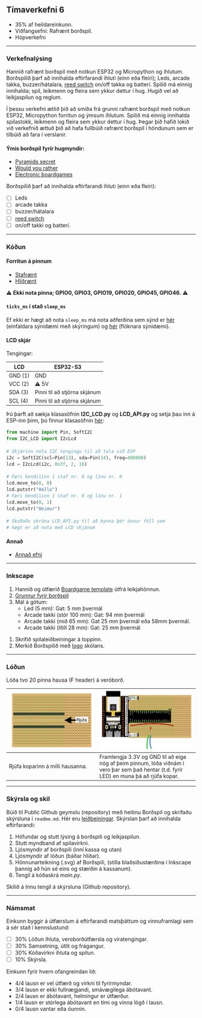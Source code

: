 ## Tímaverkefni 6
- 35% af heildareinkunn.
- Viðfangsefni: Rafrænt borðspil.
- Hópverkefni 
  
---

### Verkefnalýsing

Hannið rafrænt borðspil með notkun ESP32 og Micropython og íhlutum. Borðspilið þarf að innihalda eftirfarandi íhluti (einn eða fleiri); Leds, arcade takka, buzzer/hátalara, [reed switch](https://lastminuteengineers.com/reed-switch-arduino-tutorial/) on/off takka og batterí. Spilið má einnig innihalda; spil, leikmenn og fleira sem ykkur dettur í hug. Hugið vel að leikjaspilun og reglum.

Í þessu verkefni ætlið þið að smíða frá grunni rafrænt borðspil með notkun ESP32, Micropython forritun og ýmsum íhlutum. Spilið má einnig innihalda spilastokk, leikmenn og fleira sem ykkur dettur í hug. Þegar þið hafið lokið við verkefnið ættuð þið að hafa fullbúið rafrænt borðspil í höndunum sem er tilbúið að fara í verslanir.

#### Ýmis borðspil fyrir hugmyndir:
- [Pyramids secret](https://projecthub.arduino.cc/marcelomaximiano/fac9edcd-e76f-40c8-a4a4-c867072599c4)
- [Would you rather](https://www.instructables.com/How-To-Make-A-Board-Game-Using-Arduino/)
- [Electronic boardgames](https://boardgamegeek.com/boardgamecategory/1072/electronic)

Borðspilið þarf að innihalda eftirfarandi íhluti (einn eða fleiri):

- [ ] Leds
- [ ] arcade takka
- [ ] buzzer/hátalara
- [ ] [reed switch](https://lastminuteengineers.com/reed-switch-arduino-tutorial/)
- [ ] on/off takki og batterí.
<!--
- [ ] OLED skjár.
-->
---

### Kóðun

#### Forritun á pinnum
  - [Stafrænt](https://github.com/VESM2VT/ESP32/blob/main/kennsluefni/digital.md)
  - [Hliðrænt](https://github.com/VESM2VT/ESP32/blob/main/kennsluefni/analog.md)

:warning: **Ekki nota pinna; GPIO0, GPIO3, GPIO19, GPIO20, GPIO45, GPIO46.** :warning:

#### `ticks_ms` í stað `sleep_ms`

Ef ekki er hægt að nota `sleep_ms` má nota aðferðina sem sýnd er [hér](https://wokwi.com/projects/390068539029210113) (einfaldara sýnidæmi með skýringum) og [hér](https://wokwi.com/projects/372494096171002881) (flóknara sýnidæmi).

#### LCD skjár

Tengingar:

LCD | ESP32-S3
--- | ---
GND (1) | GND
VCC (2) | :warning: 5V 
SDA (3) | Pinni til að stjórna skjánum
SCL (4) | Pinni til að stjórna skjánum

Þú þarft að sækja klasasöfnin **I2C_LCD.py** og **LCD_API.py** og setja þau inn á ESP-inn þinn, þú finnur klasasöfnin [hér](https://github.com/Freenove/Freenove_Ultimate_Starter_Kit_for_ESP32_S3/tree/main/Python/Python_Libraries):

```python
from machine import Pin, SoftI2C
from I2C_LCD import I2cLcd

# Skjárinn nota I2C tengingu til að tala við ESP
i2c = SoftI2C(scl=Pin(13), sda=Pin(14), freq=400000)
lcd = I2cLcd(i2c, 0x3f, 2, 16)

# Færi bendilinn í staf nr. 0 og línu nr. 0
lcd.move_to(0, 0)
lcd.putstr("Hallo")
# Færi bendilinn í staf nr. 0 og línu nr. 1
lcd.move_to(0, 1)
lcd.putstr("Heimur")

# Skoðaðu skrána LCD_API.py til að kynna þér önnur föll sem 
# hægt er að nota með LCD skjánum
```

#### Annað

  - [Annað efni](https://github.com/VESM1VS/AFANGI/wiki/Micropython)

---

### Inkscape 
<!--
**TODO** Þarf að þrengja tapped/kerf til að sleppa að líma. Endurnýtum kassa (nema topp) milli anna/spanna.

1. Notið [Tabbed Box Maker](https://github.com/VESM1VS/AFANGI/blob/main/Kennsluefni/TabbedBoxMaker.md) viðbót til að búa til kassa.
   * breidd: 270 mm, lengd: 420 mm, hæð 80 mm. 
-->
1. Hannið og útfærið [Boardgame template](https://www.pinterest.com.mx/pin/595741856946792806/) útfrá leikjahönnun.
1. [Grunnur fyrir borðspil](https://github.com/VESM1VS/AFANGI/blob/main/Myndir/bordspil_lok.svg)  
1. Mál á götum:
   * Led (5 mm): Gat: 5 mm þvermál
   * Arcade takki (stór 100 mm): Gat: 94 mm þvermál   
   * Arcade takki (mið 65 mm): Gat 25 mm þvermál eða 58mm þvermál.
   * Arcade takki (lítill 28 mm): Gat: 25 mm þvermál
 <!--  * Takki on/off (23 mm): 22 mm þvermál

1. Hafið hljóðgöt 2 - 3 mm fyrir buzzer / hátalara.
1. Útfærið opnun/lokun á lok til að komast í innviði ( og geyma spilahluti t.d. leikmenn, spil ). -->
1. Skrifið spilaleiðbeiningar á toppinn.
1. Merkið Borðspilið með [logo](https://github.com/VESM1VS/AFANGI/blob/main/Myndir/Tskoli_logo.svg) skólans.

---

### Lóðun 

Lóða tvo 20 pinna hausa (F header) á veróborð.

| ![](https://raw.githubusercontent.com/VESM1VS/AFANGI/main/Myndir/lokaverkefni_vero_1.png) | ![](https://raw.githubusercontent.com/VESM1VS/AFANGI/main/Myndir/lokaverkefni_vero_2.png)
| --- | --- |
| Rjúfa koparinn á milli hausanna. | Framlengja 3.3V og GND til að eiga nóg af þeim pinnum, lóða viðnám í vero þar sem það hentar (t.d. fyrir LED) en muna þá að rjúfa kopar. |

---

### Skýrsla og skil

Búið til Public Github geymslu (repository) með heitinu Borðspil og skrifaðu skýrsluna í `readme.md`. 
Hér eru [leiðbeiningar](https://github.com/VESM1VS/AFANGI/blob/main/Kennsluefni/skyrslugerd.md).
Skýrslan þarf að innihalda eftirfarandi:

1. Höfundar og stutt lýsing á borðspili og leikjaspilun.
1. Stutt myndband af spilavirkni.
1. Ljósmyndir af borðspili (inní kassa og utan)
1. Ljósmyndir af lóðun (báðar hliðar).
1. Hönnunarteikning (.svg) af Borðspili, (stilla blaðsíðustærðina í Inkscape þannig að hún sé eins og stærðin á kassanum).
1. Tengil á kóðaskrá _main.py_.

Skilið á Innu tengil á skýrsluna (Github repository).

---

### Námsmat 
Einkunn byggir á útfærslum á eftirfarandi matsþáttum og vinnuframlagi sem á sér stað í kennslustund:

- [ ] 30% Lóðun íhluta, veroborðútfærsla og víratengingar.
- [ ] 30% Samsetning, útlit og frágangur.
- [ ] 30% Kóðavirkni íhluta og spilun.
- [ ] 10% Skýrsla.

Einkunn fyrir hvern ofangreindan lið: 

- 4/4 lausn er vel útfærð og virkni til fyrirmyndar.
- 3/4 lausn er ekki fullnægjandi, smávægilega ábótavant.
- 2/4 lausn er ábótavant, helmingur er útfærður.
- 1/4 lausn er stórlega ábótavant en tími og vinna lögð í lausn.
- 0/4 lausn vantar eða óunnin.

<!-- 
Gefið er fullt fyrir hvern lið sem er fullnægjandi, hálft ef hann er að hluta til kominn eða ófullnægjandi og ekkert ef hann vantar.
-->
